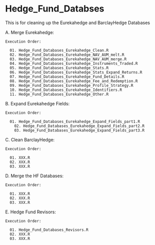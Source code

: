 Hedge_Fund_Databses
===================

This is for cleaning up the Eurekahedge and BarclayHedge Databases

A.  Merge Eurekahedge:

    Execution Order:

      01. Hedge_Fund_Databases_Eurekahedge_Clean.R
      02. Hedge_Fund_Databases_Eurekahedge_NAV_AUM_melt.R
      03. Hedge_Fund_Databases_Eurekahedge_NAV_AUM_merge.R
      04. Hedge_Fund_Databases_Eurekahedge_Instruments_Traded.R
      05. Hedge_Fund_Databases_Eurekahedge_Stats.R
      06. Hedge_Fund_Databases_Eurekahedge_Stats_Expand_Returns.R
      07. Hedge_Fund_Databases_Eurekahedge_Fund_Details.R
      08. Hedge_Fund_Databases_Eurekahedge_Fee_and_Redemption.R
      09. Hedge_Fund_Databases_Eurekahedge_Profile_Strategy.R
      10. Hedge_Fund_Databases_Eurekahedge_Identifiers.R
      11. Hedge_Fund_Databases_Eurekahedge_Other.R
      
B.  Expand Eurekahedge Fields:

    Execution Order:

      01. Hedge_Fund_Databases_Eurekahedge_Expand_Fields_part1.R
	    02. Hedge_Fund_Databases_Eurekahedge_Expand_Fields_part2.R
	    03. Hedge_Fund_Databases_Eurekahedge_Expand_Fields_part3.R


C.  Clean BarclayHedge:

    Execution Order:

      01. XXX.R
      02. XXX.R
      03. XXX.R
  
D.  Merge the HF Databases:
  
    Execution Order:

      01. XXX.R
      02. XXX.R
      03. XXX.R
      
      





E.  Hedge Fund Revisors:

    Execution Order:

      01. Hedge_Fund_Databases_Revisors.R
      02. XXX.R
      03. XXX.R


      